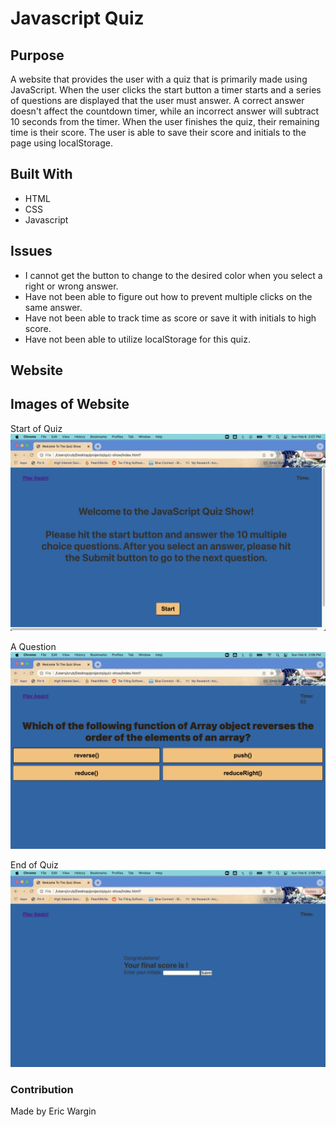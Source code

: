 # Javascript Quiz

## Purpose
A website that provides the user with a quiz that is primarily made using JavaScript. When the user clicks the start button a timer starts and a series of questions are displayed that the user must answer.  A correct answer doesn't affect the countdown timer, while an incorrect answer will subtract 10 seconds from the timer.  When the user finishes the quiz, their remaining time is their score.  The user is able to save their score and initials to the page using localStorage.

## Built With
* HTML
* CSS 
* Javascript

## Issues
* I cannot get the button to change to the desired color when you select a right or wrong answer.
* Have not been able to figure out how to prevent multiple clicks on the same answer.
* Have not been able to track time as score or save it with initials to high score.
* Have not been able to utilize localStorage for this quiz.

## Website


## Images of Website
Start of Quiz
<img src="https://github.com/iwmwargin/quiz-show/blob/main/assets/images/startQuiz.png">

A Question
<img src="https://github.com/iwmwargin/quiz-show/blob/main/assets/images/question.png">

End of Quiz
<img src="https://github.com/iwmwargin/quiz-show/blob/main/assets/images/endGame.png">

### Contribution
Made by Eric Wargin
